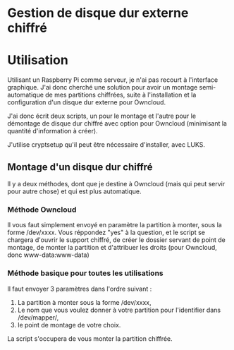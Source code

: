 Gestion de disque dur externe chiffré
==================

# Utilisation

Utilisant un Raspberry Pi comme serveur, je n'ai pas recourt à l'interface graphique.
J'ai donc cherché une solution pour avoir un montage semi-automatique de mes partitions chiffrées, suite à l'installation et la configuration d'un disque dur externe pour Owncloud.

J'ai donc écrit deux scripts, un pour le montage et l'autre pour le démontage de disque dur chiffré avec option pour Owncloud (minimisant la quantité d'information à créer).

J'utilise cryptsetup qu'il peut être nécessaire d'installer, avec LUKS.

## Montage d'un disque dur chiffré

Il y a deux méthodes, dont que je destine à Owncloud (mais qui peut servir pour autre chose) et qui est plus automatique.

### Méthode Owncloud

Il vous faut simplement envoyé en paramètre la partition à monter, sous la forme /dev/xxxx.
Vous réppondez "yes" à la question, et le script se chargera d'ouvrir le support chiffré, de créer le dossier servant de point de montage, de monter la partition et d'attribuer les droits (pour Owncloud, donc www-data:www-data)

### Méthode basique pour toutes les utilisations

Il faut envoyer 3 paramètres dans l'ordre suivant :
1) La partition à monter sous la forme /dev/xxxx,
2) Le nom que vous voulez donner à votre partition pour l'identifier dans /dev/mapper/,
3) le point de montage de votre choix.

La script s'occupera de vous monter la partition chiffrée.
